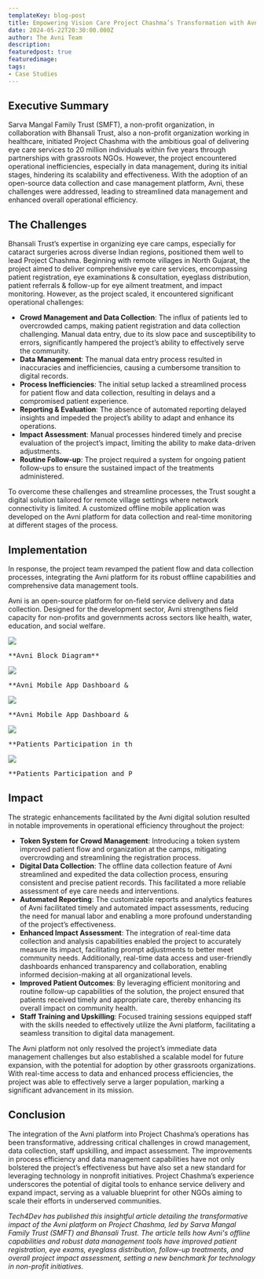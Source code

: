 ```yaml
---
templateKey: blog-post
title: Empowering Vision Care Project Chashma’s Transformation with Avni Platform
date: 2024-05-22T20:30:00.000Z
author: The Avni Team
description:
featuredpost: true
featuredimage:
tags:
- Case Studies
---
```



## Executive Summary
Sarva Mangal Family Trust (SMFT), a non-profit organization, in collaboration with Bhansali Trust, also a non-profit organization working in healthcare, initiated Project Chashma with the ambitious goal of delivering eye care services to 20 million individuals within five years through partnerships with grassroots NGOs. However, the project encountered operational inefficiencies, especially in data management, during its initial stages, hindering its scalability and effectiveness. With the adoption of an open-source data collection and case management platform, Avni, these challenges were addressed, leading to streamlined data management and enhanced overall operational efficiency.

## The Challenges
Bhansali Trust’s expertise in organizing eye care camps, especially for cataract surgeries across diverse Indian regions, positioned them well to lead Project Chashma. Beginning with remote villages in North Gujarat, the project aimed to deliver comprehensive eye care services, encompassing patient registration, eye examinations & consultation, eyeglass distribution, patient referrals & follow-up for eye ailment treatment, and impact monitoring. However, as the project scaled, it encountered significant operational challenges:

- **Crowd Management and Data Collection**: The influx of patients led to overcrowded camps, making patient registration and data collection challenging. Manual data entry, due to its slow pace and susceptibility to errors, significantly hampered the project’s ability to effectively serve the community.
- **Data Management**: The manual data entry process resulted in inaccuracies and inefficiencies, causing a cumbersome transition to digital records.
- **Process Inefficiencies**: The initial setup lacked a streamlined process for patient flow and data collection, resulting in delays and a compromised patient experience.
- **Reporting & Evaluation**: The absence of automated reporting delayed insights and impeded the project’s ability to adapt and enhance its operations.
- **Impact Assessment**: Manual processes hindered timely and precise evaluation of the project’s impact, limiting the ability to make data-driven adjustments.
- **Routine Follow-up**: The project required a system for ongoing patient follow-ups to ensure the sustained impact of the treatments administered.

To overcome these challenges and streamline processes, the Trust sought a digital solution tailored for remote village settings where network connectivity is limited. A customized offline mobile application was developed on the Avni platform for data collection and real-time monitoring at different stages of the process.

## Implementation
In response, the project team revamped the patient flow and data collection processes, integrating the Avni platform for its robust offline capabilities and comprehensive data management tools.

Avni is an open-source platform for on-field service delivery and data collection. Designed for the development sector, Avni strengthens field capacity for non-profits and governments across sectors like health, water, education, and social welfare.

<div style="width: 50%">
    <img src="/img/2024-05-22-Empowering-vision-care-Chashma-tech4dev/avni-block-diagram.png"><pre>**Avni Block Diagram**</pre>
</div>
<div style="width: 50%">
        <img src="/img/2024-05-22-Empowering-vision-care-Chashma-tech4dev/dashboard-patient-registration.png"><pre>**Avni Mobile App Dashboard & Patient Registration**</pre>
</div>
<div style="width: 50%">
        <img src="/img/2024-05-22-Empowering-vision-care-Chashma-tech4dev/dashboard-patient-registration.png"><pre>**Avni Mobile App Dashboard & Patient Registration**</pre>
</div>
<div style="width: 50%">
        <img src="/img/2024-05-22-Empowering-vision-care-Chashma-tech4dev/participation-gender-age-group.png"><pre>**Patients Participation in the Eye-camp by Gender & Age-Group**</pre>
</div>
<div style="width: 50%">
        <img src="/img/2024-05-22-Empowering-vision-care-Chashma-tech4dev/percentage-of-student-need-eyeglasses.png"><pre>**Patients Participation and Percentage of Adults and Students Need Eyeglasses**</pre>
</div>

## Impact

The strategic enhancements facilitated by the Avni digital solution resulted in notable improvements in operational efficiency throughout the project:

- **Token System for Crowd Management**: Introducing a token system improved patient flow and organization at the camps, mitigating overcrowding and streamlining the registration process.
- **Digital Data Collection**: The offline data collection feature of Avni streamlined and expedited the data collection process, ensuring consistent and precise patient records. This facilitated a more reliable assessment of eye care needs and interventions.
- **Automated Reporting**: The customizable reports and analytics features of Avni facilitated timely and automated impact assessments, reducing the need for manual labor and enabling a more profound understanding of the project’s effectiveness.
- **Enhanced Impact Assessment**: The integration of real-time data collection and analysis capabilities enabled the project to accurately measure its impact, facilitating prompt adjustments to better meet community needs. Additionally, real-time data access and user-friendly dashboards enhanced transparency and collaboration, enabling informed decision-making at all organizational levels.
- **Improved Patient Outcomes**: By leveraging efficient monitoring and routine follow-up capabilities of the solution, the project ensured that patients received timely and appropriate care, thereby enhancing its overall impact on community health.
- **Staff Training and Upskilling**: Focused training sessions equipped staff with the skills needed to effectively utilize the Avni platform, facilitating a seamless transition to digital data management.

The Avni platform not only resolved the project’s immediate data management challenges but also established a scalable model for future expansion, with the potential for adoption by other grassroots organizations. With real-time access to data and enhanced process efficiencies, the project was able to effectively serve a larger population, marking a significant advancement in its mission.

## Conclusion
The integration of the Avni platform into Project Chashma’s operations has been transformative, addressing critical challenges in crowd management, data collection, staff upskilling, and impact assessment. The improvements in process efficiency and data management capabilities have not only bolstered the project’s effectiveness but have also set a new standard for leveraging technology in nonprofit initiatives. Project Chashma’s experience underscores the potential of digital tools to enhance service delivery and expand impact, serving as a valuable blueprint for other NGOs aiming to scale their efforts in underserved communities.



*Tech4Dev has published this insightful article detailing the transformative impact of the Avni platform on Project Chashma, led by Sarva Mangal Family Trust (SMFT) and Bhansali Trust. The article tells how Avni's offline capabilities and robust data management tools have improved patient registration, eye exams, eyeglass distribution, follow-up treatments, and overall project impact assessment, setting a new benchmark for technology in non-profit initiatives.*
